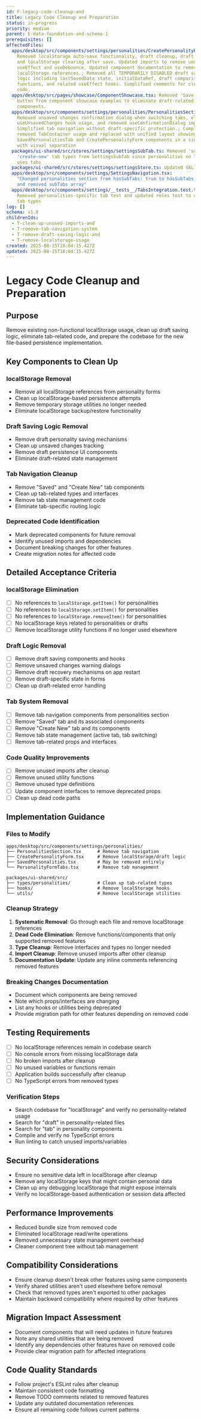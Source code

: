 ```yaml
---
id: F-legacy-code-cleanup-and
title: Legacy Code Cleanup and Preparation
status: in-progress
priority: medium
parent: E-data-foundation-and-schema-1
prerequisites: []
affectedFiles:
  apps/desktop/src/components/settings/personalities/CreatePersonalityForm.tsx:
    Removed localStorage auto-save functionality, draft cleanup, draft recovery,
    and localStorage clearing after save. Updated imports to remove unused
    useEffect and useDebounce. Updated component documentation to remove
    localStorage references.; Removed all TEMPORARILY DISABLED draft saving
    logic including lastSavedData state, initialDataRef, draft comparison
    functions, and related useEffect hooks. Simplified comments for cleaner
    code.
  apps/desktop/src/pages/showcase/ComponentShowcase.tsx: Removed 'Save Draft'
    button from component showcase examples to eliminate draft-related UI
    components.
  apps/desktop/src/components/settings/personalities/PersonalitiesSection.tsx:
    Removed unsaved changes confirmation dialog when switching tabs, eliminated
    useUnsavedChanges hook usage, and removed useConfirmationDialog import.
    Simplified tab navigation without draft-specific protection.; Completely
    removed TabContainer usage and replaced with unified layout showing both
    SavedPersonalitiesTab and CreatePersonalityForm components in a single view
    with visual separation
  packages/ui-shared/src/stores/settings/settingsSubTab.ts: Removed 'saved' and
    'create-new' tab types from SettingsSubTab since personalities no longer
    uses tabs
  packages/ui-shared/src/stores/settings/settingsStore.ts: Updated VALID_SUB_TABS array to remove the removed tab types
  apps/desktop/src/components/settings/SettingsNavigation.tsx:
    "Changed personalities section from hasSubTabs: true to hasSubTabs: false
    and removed subTabs array"
  apps/desktop/src/components/settings/__tests__/TabsIntegration.test.tsx:
    Removed personalities-specific tab test and updated roles test to use valid
    tab types
log: []
schema: v1.0
childrenIds:
  - T-clean-up-unused-imports-and
  - T-remove-tab-navigation-system
  - T-remove-draft-saving-logic-and
  - T-remove-localstorage-usage
created: 2025-08-15T18:04:15.427Z
updated: 2025-08-15T18:04:15.427Z
---
```


# Legacy Code Cleanup and Preparation

## Purpose

Remove existing non-functional localStorage usage, clean up draft saving logic, eliminate tab-related code, and prepare the codebase for the new file-based persistence implementation.

## Key Components to Clean Up

### localStorage Removal

- Remove all localStorage references from personality forms
- Clean up localStorage-based persistence attempts
- Remove temporary storage utilities no longer needed
- Eliminate localStorage backup/restore functionality

### Draft Saving Logic Removal

- Remove draft personality saving mechanisms
- Clean up unsaved changes tracking
- Remove draft persistence UI components
- Eliminate draft-related state management

### Tab Navigation Cleanup

- Remove "Saved" and "Create New" tab components
- Clean up tab-related types and interfaces
- Remove tab state management code
- Eliminate tab-specific routing logic

### Deprecated Code Identification

- Mark deprecated components for future removal
- Identify unused imports and dependencies
- Document breaking changes for other features
- Create migration notes for affected code

## Detailed Acceptance Criteria

### localStorage Elimination

- [ ] No references to `localStorage.getItem()` for personalities
- [ ] No references to `localStorage.setItem()` for personalities
- [ ] No references to `localStorage.removeItem()` for personalities
- [ ] No localStorage keys related to personalities or drafts
- [ ] Remove localStorage utility functions if no longer used elsewhere

### Draft Logic Removal

- [ ] Remove draft saving components and hooks
- [ ] Remove unsaved changes warning dialogs
- [ ] Remove draft recovery mechanisms on app restart
- [ ] Remove draft-specific state in forms
- [ ] Clean up draft-related error handling

### Tab System Removal

- [ ] Remove tab navigation components from personalities section
- [ ] Remove "Saved" tab and its associated components
- [ ] Remove "Create New" tab and its components
- [ ] Remove tab state management (active tab, tab switching)
- [ ] Remove tab-related props and interfaces

### Code Quality Improvements

- [ ] Remove unused imports after cleanup
- [ ] Remove unused utility functions
- [ ] Remove unused type definitions
- [ ] Update component interfaces to remove deprecated props
- [ ] Clean up dead code paths

## Implementation Guidance

### Files to Modify

```
apps/desktop/src/components/settings/personalities/
├── PersonalitiesSection.tsx      # Remove tab navigation
├── CreatePersonalityForm.tsx     # Remove localStorage/draft logic
├── SavedPersonalities.tsx        # May be removed entirely
└── PersonalityFormTabs.tsx       # Remove tab management

packages/ui-shared/src/
├── types/personalities/          # Clean up tab-related types
├── hooks/                        # Remove localStorage hooks
└── utils/                        # Remove localStorage utilities
```

### Cleanup Strategy

1. **Systematic Removal**: Go through each file and remove localStorage references
2. **Dead Code Elimination**: Remove functions/components that only supported removed features
3. **Type Cleanup**: Remove interfaces and types no longer needed
4. **Import Cleanup**: Remove unused imports after other cleanup
5. **Documentation Update**: Update any inline comments referencing removed features

### Breaking Changes Documentation

- Document which components are being removed
- Note which props/interfaces are changing
- List any hooks or utilities being deprecated
- Provide migration path for other features depending on removed code

## Testing Requirements

- [ ] No localStorage references remain in codebase search
- [ ] No console errors from missing localStorage data
- [ ] No broken imports after cleanup
- [ ] No unused variables or functions remain
- [ ] Application builds successfully after cleanup
- [ ] No TypeScript errors from removed types

### Verification Steps

- Search codebase for "localStorage" and verify no personality-related usage
- Search for "draft" in personality-related files
- Search for "tab" in personality components
- Compile and verify no TypeScript errors
- Run linting to catch unused imports/variables

## Security Considerations

- Ensure no sensitive data left in localStorage after cleanup
- Remove any localStorage keys that might contain personal data
- Clean up any debugging localStorage that might expose internals
- Verify no localStorage-based authentication or session data affected

## Performance Improvements

- Reduced bundle size from removed code
- Eliminated localStorage read/write operations
- Removed unnecessary state management overhead
- Cleaner component tree without tab management

## Compatibility Considerations

- Ensure cleanup doesn't break other features using same components
- Verify shared utilities aren't used elsewhere before removal
- Check that removed types aren't exported to other packages
- Maintain backward compatibility where required by other features

## Migration Impact Assessment

- Document components that will need updates in future features
- Note any shared utilities that are being removed
- Identify any dependencies other features have on removed code
- Provide clear migration path for affected integrations

## Code Quality Standards

- Follow project's ESLint rules after cleanup
- Maintain consistent code formatting
- Remove TODO comments related to removed features
- Update any outdated documentation references
- Ensure all remaining code follows current patterns
